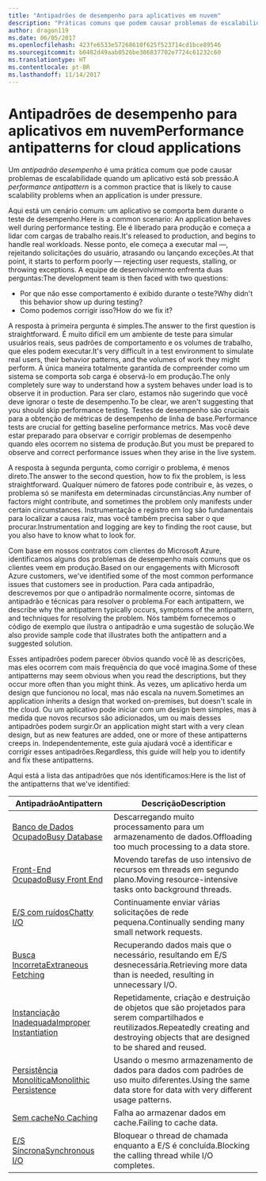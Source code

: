 ```yaml
---
title: "Antipadrões de desempenho para aplicativos em nuvem"
description: "Práticas comuns que podem causar problemas de escalabilidade."
author: dragon119
ms.date: 06/05/2017
ms.openlocfilehash: 423fe6533e57268610f625f523714cd1bce89546
ms.sourcegitcommit: b0482d49aab0526be386837702e7724c61232c60
ms.translationtype: HT
ms.contentlocale: pt-BR
ms.lasthandoff: 11/14/2017
---
```

# <a name="performance-antipatterns-for-cloud-applications"></a><span data-ttu-id="5232d-103">Antipadrões de desempenho para aplicativos em nuvem</span><span class="sxs-lookup"><span data-stu-id="5232d-103">Performance antipatterns for cloud applications</span></span>

<span data-ttu-id="5232d-104">Um *antipadrão desempenho* é uma prática comum que pode causar problemas de escalabilidade quando um aplicativo está sob pressão.</span><span class="sxs-lookup"><span data-stu-id="5232d-104">A *performance antipattern* is a common practice that is likely to cause scalability problems when an application is under pressure.</span></span> 

<span data-ttu-id="5232d-105">Aqui está um cenário comum: um aplicativo se comporta bem durante o teste de desempenho.</span><span class="sxs-lookup"><span data-stu-id="5232d-105">Here is a common scenario: An application behaves well during performance testing.</span></span> <span data-ttu-id="5232d-106">Ele é liberado para produção e começa a lidar com cargas de trabalho reais.</span><span class="sxs-lookup"><span data-stu-id="5232d-106">It's released to production, and begins to handle real workloads.</span></span> <span data-ttu-id="5232d-107">Nesse ponto, ele começa a executar mal &mdash;, rejeitando solicitações do usuário, atrasando ou lançando exceções.</span><span class="sxs-lookup"><span data-stu-id="5232d-107">At that point, it starts to perform poorly &mdash; rejecting user requests, stalling, or throwing exceptions.</span></span> <span data-ttu-id="5232d-108">A equipe de desenvolvimento enfrenta duas perguntas:</span><span class="sxs-lookup"><span data-stu-id="5232d-108">The development team is then faced with two questions:</span></span>

- <span data-ttu-id="5232d-109">Por que não esse comportamento é exibido durante o teste?</span><span class="sxs-lookup"><span data-stu-id="5232d-109">Why didn't this behavior show up during testing?</span></span>
- <span data-ttu-id="5232d-110">Como podemos corrigir isso?</span><span class="sxs-lookup"><span data-stu-id="5232d-110">How do we fix it?</span></span>

<span data-ttu-id="5232d-111">A resposta à primeira pergunta é simples.</span><span class="sxs-lookup"><span data-stu-id="5232d-111">The answer to the first question is straightforward.</span></span> <span data-ttu-id="5232d-112">É muito difícil em um ambiente de teste para simular usuários reais, seus padrões de comportamento e os volumes de trabalho, que eles podem executar.</span><span class="sxs-lookup"><span data-stu-id="5232d-112">It's very difficult in a test environment to simulate real users, their behavior patterns, and the volumes of work they might perform.</span></span> <span data-ttu-id="5232d-113">A única maneira totalmente garantida de compreender como um sistema se comporta sob carga é observá-lo em produção.</span><span class="sxs-lookup"><span data-stu-id="5232d-113">The only completely sure way to understand how a system behaves under load is to observe it in production.</span></span> <span data-ttu-id="5232d-114">Para ser claro, estamos não sugerindo que você deve ignorar o teste de desempenho.</span><span class="sxs-lookup"><span data-stu-id="5232d-114">To be clear, we aren't suggesting that you should skip performance testing.</span></span> <span data-ttu-id="5232d-115">Testes de desempenho são cruciais para a obtenção de métricas de desempenho de linha de base.</span><span class="sxs-lookup"><span data-stu-id="5232d-115">Performance tests are crucial for getting baseline performance metrics.</span></span> <span data-ttu-id="5232d-116">Mas você deve estar preparado para observar e corrigir problemas de desempenho quando eles ocorrem no sistema de produção.</span><span class="sxs-lookup"><span data-stu-id="5232d-116">But you must be prepared to observe and correct performance issues when they arise in the live system.</span></span>

<span data-ttu-id="5232d-117">A resposta à segunda pergunta, como corrigir o problema, é menos direto.</span><span class="sxs-lookup"><span data-stu-id="5232d-117">The answer to the second question, how to fix the problem, is less straightforward.</span></span> <span data-ttu-id="5232d-118">Qualquer número de fatores pode contribuir e, às vezes, o problema só se manifesta em determinadas circunstâncias.</span><span class="sxs-lookup"><span data-stu-id="5232d-118">Any number of factors might contribute, and sometimes the problem only manifests under certain circumstances.</span></span> <span data-ttu-id="5232d-119">Instrumentação e registro em log são fundamentais para localizar a causa raiz, mas você também precisa saber o que procurar.</span><span class="sxs-lookup"><span data-stu-id="5232d-119">Instrumentation and logging are key to finding the root cause, but you also have to know what to look for.</span></span> 

<span data-ttu-id="5232d-120">Com base em nossos contratos com clientes do Microsoft Azure, identificamos alguns dos problemas de desempenho mais comuns que os clientes veem em produção.</span><span class="sxs-lookup"><span data-stu-id="5232d-120">Based on our engagements with Microsoft Azure customers, we've identified some of the most common performance issues that customers see in production.</span></span> <span data-ttu-id="5232d-121">Para cada antipadrão, descrevemos por que o antipadrão normalmente ocorre, sintomas de antipadrão e técnicas para resolver o problema.</span><span class="sxs-lookup"><span data-stu-id="5232d-121">For each antipattern, we describe why the antipattern typically occurs, symptoms of the antipattern, and techniques for resolving the problem.</span></span> <span data-ttu-id="5232d-122">Nós também fornecemos o código de exemplo que ilustra o antipadrão e uma sugestão de solução.</span><span class="sxs-lookup"><span data-stu-id="5232d-122">We also provide sample code that illustrates both the antipattern and a suggested solution.</span></span> 

<span data-ttu-id="5232d-123">Esses antipadrões podem parecer óbvios quando você lê as descrições, mas eles ocorrem com mais frequência do que você imagina.</span><span class="sxs-lookup"><span data-stu-id="5232d-123">Some of these antipatterns may seem obvious when you read the descriptions, but they occur more often than you might think.</span></span> <span data-ttu-id="5232d-124">Às vezes, um aplicativo herda um design que funcionou no local, mas não escala na nuvem.</span><span class="sxs-lookup"><span data-stu-id="5232d-124">Sometimes an application inherits a design that worked on-premises, but doesn't scale in the cloud.</span></span> <span data-ttu-id="5232d-125">Ou um aplicativo pode iniciar com um design bem simples, mas à medida que novos recursos são adicionados, um ou mais desses antipadrões podem surgir.</span><span class="sxs-lookup"><span data-stu-id="5232d-125">Or an application might start with a very clean design, but as new features are added, one or more of these antipatterns creeps in.</span></span> <span data-ttu-id="5232d-126">Independentemente, este guia ajudará você a identificar e corrigir esses antipadrões.</span><span class="sxs-lookup"><span data-stu-id="5232d-126">Regardless, this guide will help you to identify and fix these antipatterns.</span></span>

<span data-ttu-id="5232d-127">Aqui está a lista das antipadrões que nós identificamos:</span><span class="sxs-lookup"><span data-stu-id="5232d-127">Here is the list of the antipatterns that we've identified:</span></span> 

| <span data-ttu-id="5232d-128">Antipadrão</span><span class="sxs-lookup"><span data-stu-id="5232d-128">Antipattern</span></span> | <span data-ttu-id="5232d-129">Descrição</span><span class="sxs-lookup"><span data-stu-id="5232d-129">Description</span></span> |
|-------------|-------------|
| <span data-ttu-id="5232d-130">[Banco de Dados Ocupado][BusyDatabase]</span><span class="sxs-lookup"><span data-stu-id="5232d-130">[Busy Database][BusyDatabase]</span></span> | <span data-ttu-id="5232d-131">Descarregando muito processamento para um armazenamento de dados.</span><span class="sxs-lookup"><span data-stu-id="5232d-131">Offloading too much processing to a data store.</span></span> |
| <span data-ttu-id="5232d-132">[Front-End Ocupado][BusyFrontEnd]</span><span class="sxs-lookup"><span data-stu-id="5232d-132">[Busy Front End][BusyFrontEnd]</span></span> | <span data-ttu-id="5232d-133">Movendo tarefas de uso intensivo de recursos em threads em segundo plano.</span><span class="sxs-lookup"><span data-stu-id="5232d-133">Moving resource-intensive tasks onto background threads.</span></span> |
| <span data-ttu-id="5232d-134">[E/S com ruídos][ChattyIO]</span><span class="sxs-lookup"><span data-stu-id="5232d-134">[Chatty I/O][ChattyIO]</span></span> | <span data-ttu-id="5232d-135">Continuamente enviar várias solicitações de rede pequena.</span><span class="sxs-lookup"><span data-stu-id="5232d-135">Continually sending many small network requests.</span></span> |
| <span data-ttu-id="5232d-136">[Busca Incorreta][ExtraneousFetching]</span><span class="sxs-lookup"><span data-stu-id="5232d-136">[Extraneous Fetching][ExtraneousFetching]</span></span> | <span data-ttu-id="5232d-137">Recuperando dados mais que o necessário, resultando em E/S desnecessária.</span><span class="sxs-lookup"><span data-stu-id="5232d-137">Retrieving more data than is needed, resulting in unnecessary I/O.</span></span> |
| <span data-ttu-id="5232d-138">[Instanciação Inadequada][ImproperInstantiation]</span><span class="sxs-lookup"><span data-stu-id="5232d-138">[Improper Instantiation][ImproperInstantiation]</span></span> | <span data-ttu-id="5232d-139">Repetidamente, criação e destruição de objetos que são projetados para serem compartilhados e reutilizados.</span><span class="sxs-lookup"><span data-stu-id="5232d-139">Repeatedly creating and destroying objects that are designed to be shared and reused.</span></span> |
| <span data-ttu-id="5232d-140">[Persistência Monolítica][MonolithicPersistence]</span><span class="sxs-lookup"><span data-stu-id="5232d-140">[Monolithic Persistence][MonolithicPersistence]</span></span> | <span data-ttu-id="5232d-141">Usando o mesmo armazenamento de dados para dados com padrões de uso muito diferentes.</span><span class="sxs-lookup"><span data-stu-id="5232d-141">Using the same data store for data with very different usage patterns.</span></span> |
| <span data-ttu-id="5232d-142">[Sem cache][NoCaching]</span><span class="sxs-lookup"><span data-stu-id="5232d-142">[No Caching][NoCaching]</span></span> | <span data-ttu-id="5232d-143">Falha ao armazenar dados em cache.</span><span class="sxs-lookup"><span data-stu-id="5232d-143">Failing to cache data.</span></span> |
| <span data-ttu-id="5232d-144">[E/S Síncrona][SynchronousIO]</span><span class="sxs-lookup"><span data-stu-id="5232d-144">[Synchronous I/O][SynchronousIO]</span></span> | <span data-ttu-id="5232d-145">Bloquear o thread de chamada enquanto a E/S é concluída.</span><span class="sxs-lookup"><span data-stu-id="5232d-145">Blocking the calling thread while I/O completes.</span></span> | 

[BusyDatabase]: ./busy-database/index.md
[BusyFrontEnd]: ./busy-front-end/index.md
[ChattyIO]: ./chatty-io/index.md
[ExtraneousFetching]: ./extraneous-fetching/index.md
[ImproperInstantiation]: ./improper-instantiation/index.md
[MonolithicPersistence]: ./monolithic-persistence/index.md
[NoCaching]: ./no-caching/index.md
[SynchronousIO]: ./synchronous-io/index.md